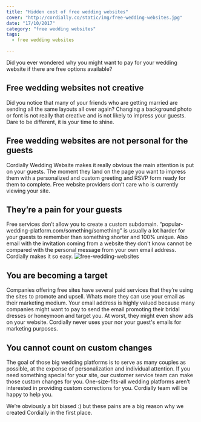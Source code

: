 ```yaml
---
title: "Hidden cost of free wedding websites"
cover: "http://cordially.co/static/img/free-wedding-websites.jpg"
date: "17/10/2017"
category: "free wedding websites"
tags:
  - free wedding websites

---
```


Did you ever wondered why you might want to pay for your wedding website if there are free options available?

## Free wedding websites not creative

Did you notice that many of your friends who are getting married are sending all the same layouts all over again? Changing a background photo or font is not really that creative and is not likely to impress your guests. Dare to be different, it is your time to shine.

## Free wedding websites are not personal for the guests


Cordially Wedding Website makes it really obvious the main attention is put on your guests. The moment they land on the page you want to impress them with a personalized and custom greeting and RSVP form ready for them to complete. Free website providers don’t care who is currently viewing your site.

## They’re a pain for your guests

Free services don’t allow you to create a custom subdomain. “popular-wedding-platform.com/something/something” is usually a lot harder for your guests to remember than something shorter and 100% unique. Also email with the invitation coming from a website they don't know cannot be compared with the personal message from your own email address. Cordially makes it so easy.
![free-wedding-websites](http://cordially.co/static/img/free-wedding-websites.jpg)


## You are becoming a target

Companies offering free sites have several paid services that they’re using the sites to promote and upsell. Whats more they can use your email as their marketing medium. Your email address is highly valued because many companies might want to pay to send the email promoting their bridal dresses or honeymoon and target you. At worst, they might even show ads on your website. Cordially never uses your nor your guest's emails for marketing purposes.


## You cannot count on custom changes

The goal of those big wedding platforms is to serve as many couples as possible, at the expense of personalization and individual attention. If you need something special for your site, our customer service team can make those custom changes for you. One-size-fits-all wedding platforms aren’t interested in providing custom corrections for you. Cordially team will be happy to help you.

We’re obviously a bit biased :) but these pains are a big reason why we created Cordially in the first place.
